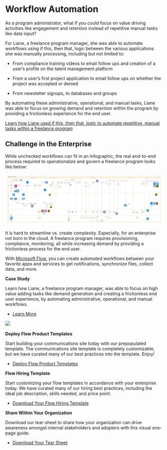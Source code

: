 Workflow Automation
===================

As a program administrator, what if you could focus on value driving activities
like engagement and retention instead of repetitive manual tasks like data
input?

For Liane, a freelance program manager, she was able to automate workflows using
if this, then that, logic between the various applications she was manually
processing, including but not limited to:

-   From compliance training videos to email follow ups and creation of a user’s
    profile on the talent management platform

-   From a user’s first project application to email follow ups on whether the
    project was accepted or denied

-   From newsletter signups, to databases and groups

By automating these administrative, operational, and manual tasks, Liane was
able to focus on growing demand and retention within the program by providing a
frictionless experience for the end user.

[Learn how Liane used if this, then that, logic to automate repetitive, manual
tasks within a freelance
program](https://microsoft.sharepoint.com/:w:/r/teams/OfficeandtheGigEconomy/_layouts/15/Doc.aspx?sourcedoc=%7BE1A57D66-675B-4303-A430-7620A9BB0B61%7D&file=Workflow%20Automation%20Case%20Study.docx&action=default&mobileredirect=true)

Challenge in the Enterprise
---------------------------

While unchecked workflows can fit in an infographic, the real end-to-end process
required to operationalize and govern a freelance program looks like below:

![A screenshot of a computer Description generated with very high confidence](media/6a5f3b4c803c5a688cf7bc97dc62a19a.png)

It is hard to streamline vs. create complexity. Especially, for an enterprise
not born in the cloud. A freelance program requires provisioning, compliance,
monitoring, all while increasing demand by providing a frictionless process for
the end user.

With [Microsoft Flow](https://flow.microsoft.com/en-us/), you can create
automated workflows between your favorite apps and services to get
notifications, synchronize files, collect data, and more.

**Case Study**

Learn how Liane, a freelance program manager, was able to focus on high value
adding tasks like demand generation and creating a frictionless end user
experience, by automating administrative, operational, and manual workflows.

-   [Learn
    More](https://microsoft.sharepoint.com/:w:/r/teams/OfficeandtheGigEconomy/_layouts/15/Doc.aspx?sourcedoc=%7BE1A57D66-675B-4303-A430-7620A9BB0B61%7D&file=Workflow%20Automation%20Case%20Study.docx&action=default&mobileredirect=true)

![](media/dcee44491cfa14b7c30447ca32c863c6.png)

**Deploy Flow Product Templates**

Start building your communications site today with our prepopulated template.
The communications site template is completely customizable, but we have curated
many of our best practices into the template. Enjoy!

-   [Deploy Flow Product
    Templates](https://preview.flow.microsoft.com/en-us/templates/)

**Flow Hiring Template**

Start customizing your flow templates in accordance with your enterprise today.
We have curated many of our hiring best practices, including the ideal job
description, skills needed, and price point.

-   [Download Your Flow Hiring
    Template](https://docs.google.com/document/d/1aMRsMNNKtO3JYqqf5mBlZIk9cYiPoOCVUCXFIH9IbQ8/edit?pli=1)

**Share Within Your Organization**

Download our tear-sheet to share how your organization can drive awareness
amongst internal stakeholders and adopters with this visual one-page guide.

-   [Download Your Tear
    Sheet](https://microsoft.sharepoint.com/teams/OfficeandtheGigEconomy/Shared%20Documents/Forms/AllItems.aspx?id=%2Fteams%2FOfficeandtheGigEconomy%2FShared%20Documents%2FGeneral%2FWhitepaper%2FTearsheet%20Comparable%2Ejpg&parent=%2Fteams%2FOfficeandtheGigEconomy%2FShared%20Documents%2FGeneral%2FWhitepaper)
